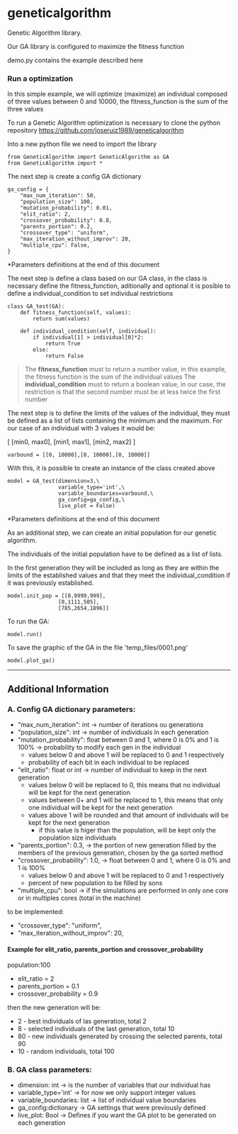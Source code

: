 # geneticalgorithm

Genetic Algorithm library.

Our GA library is configured to maximize the fitness function

demo.py contains the example described here

### Run a optimization

In this simple example, we will optimize (maximize) an individual composed of three values between 0 and 10000, the fitness_function is the sum of the three values

To run a Genetic Algorithm optimization is necessary to clone the python repository https://github.com/joseruiz1989/geneticalgorithm

Into a new python file we need to import the library

```
from GeneticAlgorithm import GeneticAlgorithm as GA
from GeneticAlgorithm import *
```

The next step is create a config GA dictionary

```
ga_config = {
    "max_num_iteration": 50,
    "population_size": 100,
    "mutation_probability": 0.01,
    "elit_ratio": 2,
    "crossover_probability": 0.8,
    "parents_portion": 0.2,
    "crossover_type": "uniform",
    "max_iteration_without_improv": 20,
    "multiple_cpu": False,
}
```
*Parameters definitions at the end of this document

The next step is define a class based on our GA class, in the class is necessary define the fitness_function, aditionally and optional it is posible to define a individual_condition to set individual restrictions

```
class GA_test(GA):
    def fitness_function(self, values):
        return sum(values)

    def individual_condition(self, individual):
        if individual[1] > individual[0]*2:
            return True
        else:
            return False
```

>The **fitness_function** must to return a number value, in this example, the fitness function is the sum of the individual values
The **individual_condition** must to return a boolean value, in our case, the restriction is that the second number must be at less twice the first number

The next step is to define the limits of the values of the individual, they must be defined as a list of lists containing the minimum and the maximum. For our case of an individual with 3 values it would be:

[ [min0, max0], [min1, max1], [min2, max2] ]

```
varbound = [[0, 10000],[0, 10000],[0, 10000]]
```

With this, it is possible to create an instance of the class created above

```
model = GA_test(dimension=3,\
                variable_type='int',\
                variable_boundaries=varbound,\
                ga_config=ga_config,\
                live_plot = False)
```
*Parameters definitions at the end of this document

As an additional step, we can create an initial population for our genetic algorithm.

The individuals of the initial population have to be defined as a list of lists.

In the first generation they will be included as long as they are within the limits of the established values and that they meet the individual_condition if it was previously established.


```
model.init_pop = [[0,9999,999],
                [0,1111,505],
                [785,2654,1896]]
```

To run the GA:

```
model.run()
```

To save the graphic of the GA in the file 'temp_files/0001.png'

```
model.plot_ga()
```



__________________

## Additional Information
### A. Config GA dictionary parameters:

- "max_num_iteration": int -> number of iterations ou generations
- "population_size": int -> number of individuals in each generation
- "mutation_probability": float between 0 and 1, where 0 is 0% and 1 is 100% -> probability to modify each gen in the individual
  - values below 0 and above 1 will be replaced to 0 and 1 respectively
  - probability of each bit in each individual to be replaced
- "elit_ratio": float or int -> number of individual to keep in the next generation
  - values below 0 will be replaced to 0, this means that no individual will be kept for the next generation
  - values between 0+ and 1 will be replaced to 1, this means that only one individual will be kept for the next generation
  - values above 1 will be rounded and that amount of individuals will be kept for the next generation
    - if this value is higer than the population, will be kept only the population size individuals
- "parents_portion": 0.3, -> the portion of new generation filled by the members of the previous generation, chosen by the ga sorted method
- "crossover_probability": 1.0, -> float between 0 and 1, where 0 is 0% and 1 is 100%
  - values below 0 and above 1 will be replaced to 0 and 1 respectively
  - percent of new population to be filled by sons 
- "multiple_cpu": bool -> if the simulations are performed in only one core or in multiples cores (total in the machine)

to be implemented:
- "crossover_type": "uniform",
- "max_iteration_without_improv": 20,

#### Example for elit_ratio, parents_portion and crossover_probability
population:100
- elit_ratio = 2
- parents_portion = 0.1
- crossover_probability = 0.9

then the new generation will be:
- 2 - best individuals of las generation, total 2
- 8 - selected individuals of the last generation, total 10 
- 80 - new individuals generated by crossing the selected parents, total 90
- 10 - random individuals, total 100


### B. GA class parameters:

- dimension: int -> is the number of variables that our individual has
- variable_type='int' -> for now we only support integer values
- variable_boundaries: list -> list of individual value boundaries
- ga_config:dictionary -> GA settings that were previously defined
- live_plot: Bool -> Defines if you want the GA plot to be generated on each generation

